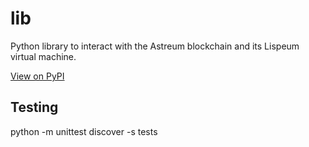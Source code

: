 # lib

Python library to interact with the Astreum blockchain and its Lispeum virtual machine.

[View on PyPI](https://pypi.org/project/astreum/)

## Testing

python -m unittest discover -s tests

